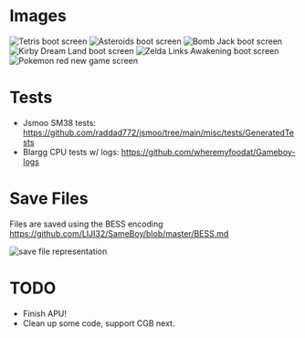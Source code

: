# Images

![Tetris boot screen](https://github.com/ysawyers/emufun/blob/main/gb/imgs/tetris-boot-screen.png "Tetris")
![Asteroids boot screen](https://github.com/ysawyers/emufun/blob/main/gb/imgs/asteroids-boot-screen.png "Asteroids")
![Bomb Jack boot screen](https://github.com/ysawyers/emufun/blob/main/gb/imgs/bombjack-boot-screen.png "Bomb Jack")
![Kirby Dream Land boot screen](https://github.com/ysawyers/emufun/blob/main/gb/imgs/kirby-boot-screen.png "Kirby Dream Land")
![Zelda Links Awakening boot screen](https://github.com/ysawyers/emufun/blob/main/gb/imgs/zelda-boot-screen.png "Zelda Links Awakening")
![Pokemon red new game screen](https://github.com/ysawyers/emufun/blob/main/gb/imgs/pokemon-red-intro-screen.png "Pokemon red")

# Tests

- Jsmoo SM38 tests: https://github.com/raddad772/jsmoo/tree/main/misc/tests/GeneratedTests
- Blargg CPU tests w/ logs: https://github.com/wheremyfoodat/Gameboy-logs

# Save Files

Files are saved using the BESS encoding https://github.com/LIJI32/SameBoy/blob/master/BESS.md

![save file representation](https://github.com/ysawyers/emufun/blob/main/gb/imgs/bess-encoding.png "Save file representation")

# TODO

- Finish APU!
- Clean up some code, support CGB next.
